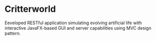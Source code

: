 # Critterworld
Eeveloped RESTful application simulating evolving artificial life with interactive JavaFX-based GUI and server capabilities using MVC design pattern.
